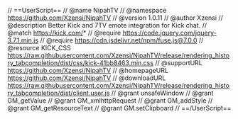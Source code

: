 // ==UserScript==
// @name NipahTV
// @namespace https://github.com/Xzensi/NipahTV
// @version 1.0.11
// @author Xzensi
// @description Better Kick and 7TV emote integration for Kick chat.
// @match https://kick.com/*
// @require https://code.jquery.com/jquery-3.7.1.min.js
// @require https://cdn.jsdelivr.net/npm/fuse.js@7.0.0
// @resource KICK_CSS https://raw.githubusercontent.com/Xzensi/NipahTV/release/rendering_history_tabcompletion/dist/css/kick-41bb8463.min.css
// @supportURL https://github.com/Xzensi/NipahTV
// @homepageURL https://github.com/Xzensi/NipahTV
// @downloadURL https://raw.githubusercontent.com/Xzensi/NipahTV/release/rendering_history_tabcompletion/dist/client.user.js
// @grant unsafeWindow
// @grant GM_getValue
// @grant GM_xmlhttpRequest
// @grant GM_addStyle
// @grant GM_getResourceText
// @grant GM.setClipboard
// ==/UserScript==
